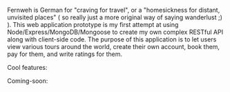 Fernweh is German for "craving for travel", or a "homesickness for distant, unvisited places" ( so really just a more original way of saying wanderlust ;) ). This web application prototype is my first attempt at using Node/Express/MongoDB/Mongoose
to create my own complex RESTful API along with client-side code. The purpose of this application is to let users view various tours around the world, create their own account, book them, pay for them, and write ratings for them.

Cool features:

Coming-soon:
